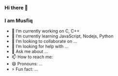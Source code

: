 ### Hi there 👋
### I am Musfiq
<!--
**MusfiqDehan/MusfiqDehan** is a ✨ _special_ ✨ repository because its `README.md` (this file) appears on your GitHub profile.
-->

- 🔭 I’m currently working on C, C++
- 🌱 I’m currently learning JavaScript, Nodejs, Python
- 👯 I’m looking to collaborate on ...
- 🤔 I’m looking for help with ...
- 💬 Ask me about ...
- 📫 How to reach me: 
- 😄 Pronouns: ...
- ⚡ Fun fact: ...

